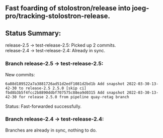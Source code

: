 ## Fast foarding of stolostron/release into joeg-pro/tracking-stolostron-release.

## Status Summary:

release-2.5 -> test-release-2.5: Picked up 2 commits.  
release-2.4 -> test-release-2.4: Already in sync.  

### Branch release-2.5 -> test-release-2.5:

New commits:

```
6a88d189522a7a3881726ad51d2edf1081d2bd1b Add snapshot 2022-03-30-13-42-30 to release-2.5 2.5.0 [skip ci]
fbd8b3b5f4fcc2b8890ddbf707575c88ea9d0315 Add snapshot 2022-03-30-13-42-30 for release 2.5.0 from pipeline quay-retag branch
```

Status: Fast-forwarded successfully.

### Branch release-2.4 -> test-release-2.4:

Branches are already in sync, nothing to do.
